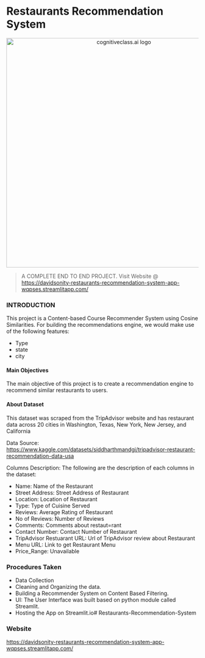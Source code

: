 # **Restaurants Recommendation System**

<center>
    <img src="https://cdn.vox-cdn.com/thumbor/jEOXUWBAr8tQzmXf0ZF1ma66Z0g=/0x432:5174x3019/fit-in/1200x600/cdn.vox-cdn.com/uploads/chorus_asset/file/20100019/shutterstock_1497472160.jpg" width="600" alt="cognitiveclass.ai logo" />
</center>

> A COMPLETE END TO END PROJECT. Visit Website @ https://davidsonity-restaurants-recommendation-system-app-wqpses.streamlitapp.com/

### INTRODUCTION
This project is a Content-based Course Recommender System using Cosine Similarities.
For building the recommendations engine, we would make use of the following features:
- Type
- state
- city

#### Main Objectives
The main objective of this project is to create a recommendation engine to recommend similar restaurants to users.

#### About Dataset
This dataset was scraped from the TripAdvisor website and has restaurant data across 20 cities in Washington, Texas, New York, New Jersey, and California

Data Source: https://www.kaggle.com/datasets/siddharthmandgi/tripadvisor-restaurant-recommendation-data-usa

Columns Description: The following are the description of each columns in the dataset:
- Name: Name of the Restaurant
- Street Address: Street Address of Restaurant
- Location: Location of Restaurant
- Type: Type of Cuisine Served
- Reviews: Average Rating of Restaurant
- No of Reviews: Number of Reviews
- Comments: Comments about restaut=rant
- Contact Number: Contact Number of Restaurant
- TripAdvisor Restuarant URL: Url of TripAdvisor review about Restaurant
- Menu URL: Link to get Restaurant Menu
- Price_Range: Unavailable

### Procedures Taken
- Data Collection 
- Cleaning and Organizing the data.
- Building a Recommender System on Content Based Filtering.
- UI: The User Interface was built based on python module called Streamlit.
- Hosting the App on Streamlit.io# Restaurants-Recommendation-System

### Website
https://davidsonity-restaurants-recommendation-system-app-wqpses.streamlitapp.com/
